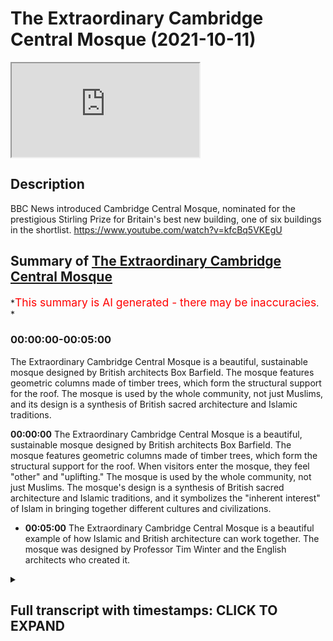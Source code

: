 # The Extraordinary Cambridge Central Mosque (2021-10-11)

<iframe loading='lazy' allow='autoplay' src='https://www.youtube.com/embed/CyOcGExNclY'></iframe>

## Description

BBC News introduced Cambridge Central Mosque, nominated for the prestigious Stirling Prize for Britain's best new building, one of six buildings in the shortlist.
<https://www.youtube.com/watch?v=kfcBq5VKEgU>

## Summary of [The Extraordinary Cambridge Central Mosque](https://www.youtube.com/watch?v=CyOcGExNclY)

*<span style="color:red; font-size:125%">This summary is AI generated - there may be inaccuracies</span>. *

### <a onclick="modifyYTiframeseektime('0')">00:00:00-00:05:00</a>

The Extraordinary Cambridge Central Mosque is a beautiful, sustainable mosque designed by British architects Box Barfield. The mosque features geometric columns made of timber trees, which form the structural support for the roof. The mosque is used by the whole community, not just Muslims, and its design is a synthesis of British sacred architecture and Islamic traditions.

**<a onclick="modifyYTiframeseektime('0')">00:00:00</a>** The Extraordinary Cambridge Central Mosque is a beautiful, sustainable mosque designed by British architects Box Barfield. The mosque features geometric columns made of timber trees, which form the structural support for the roof. When visitors enter the mosque, they feel "other" and "uplifting." The mosque is used by the whole community, not just Muslims. The mosque's design is a synthesis of British sacred architecture and Islamic traditions, and it symbolizes the "inherent interest" of Islam in bringing together different cultures and civilizations.

* **<a onclick="modifyYTiframeseektime('300')">00:05:00</a>** The Extraordinary Cambridge Central Mosque is a beautiful example of how Islamic and British architecture can work together. The mosque was designed by Professor Tim Winter and the English architects who created it.

<details><summary><h2>Full transcript with timestamps: CLICK TO EXPAND</h2></summary>

<a onclick="modifyYTiframeseektime('0')">0:00:00</a> according to the bbc one of britain's  
<a onclick="modifyYTiframeseektime('3')">0:00:03</a> best new buildings is a mosque  
<a onclick="modifyYTiframeseektime('7')">0:00:07</a> the extraordinary cambridge central  
<a onclick="modifyYTiframeseektime('10')">0:00:10</a> mosque has geometric columns these are  
<a onclick="modifyYTiframeseektime('13')">0:00:13</a> made of timber timber trees which form  
<a onclick="modifyYTiframeseektime('15')">0:00:15</a> the structural support for the roof so  
<a onclick="modifyYTiframeseektime('18')">0:00:18</a> i'm just going to share with you uh just  
<a onclick="modifyYTiframeseektime('20')">0:00:20</a> a couple of minutes of this bbc article  
<a onclick="modifyYTiframeseektime('24')">0:00:24</a> a bbc news item  
<a onclick="modifyYTiframeseektime('32')">0:00:32</a> the rebus sterling prize for britain's  
<a onclick="modifyYTiframeseektime('33')">0:00:33</a> best new building will be announced next  
<a onclick="modifyYTiframeseektime('35')">0:00:35</a> week the shortlist includes a footbridge  
<a onclick="modifyYTiframeseektime('37')">0:00:37</a> in the south west of england a boat  
<a onclick="modifyYTiframeseektime('39')">0:00:39</a> museum in the lake district and a  
<a onclick="modifyYTiframeseektime('40')">0:00:40</a> university building in southwest london  
<a onclick="modifyYTiframeseektime('42')">0:00:42</a> over the coming few days we're going to  
<a onclick="modifyYTiframeseektime('43')">0:00:43</a> look at each of the six buildings on the  
<a onclick="modifyYTiframeseektime('45')">0:00:45</a> shortlist today it's the cambridge  
<a onclick="modifyYTiframeseektime('48')">0:00:48</a> central mosque which features geometric  
<a onclick="modifyYTiframeseektime('50')">0:00:50</a> columns  
<a onclick="modifyYTiframeseektime('51')">0:00:51</a> timber trees which form the structural  
<a onclick="modifyYTiframeseektime('54')">0:00:54</a> support for the roof  
<a onclick="modifyYTiframeseektime('59')">0:00:59</a> when you enter this space it feels very  
<a onclick="modifyYTiframeseektime('61')">0:01:01</a> other and hopefully uplifting i don't  
<a onclick="modifyYTiframeseektime('64')">0:01:04</a> think as architects we can hope for  
<a onclick="modifyYTiframeseektime('65')">0:01:05</a> anything more than that really  
<a onclick="modifyYTiframeseektime('68')">0:01:08</a> my name is julia barfield i'm one of the  
<a onclick="modifyYTiframeseektime('70')">0:01:10</a> co-founders of box barfield architects  
<a onclick="modifyYTiframeseektime('72')">0:01:12</a> and we are the architects of the  
<a onclick="modifyYTiframeseektime('75')">0:01:15</a> cambridge central mosque  
<a onclick="modifyYTiframeseektime('78')">0:01:18</a> we hadn't designed a mosque before so of  
<a onclick="modifyYTiframeseektime('80')">0:01:20</a> course we did a lot of research to find  
<a onclick="modifyYTiframeseektime('82')">0:01:22</a> out about mosque design throughout the  
<a onclick="modifyYTiframeseektime('84')">0:01:24</a> world and what we discovered was that  
<a onclick="modifyYTiframeseektime('87')">0:01:27</a> historically and globally mosques  
<a onclick="modifyYTiframeseektime('89')">0:01:29</a> generally took on the character of the  
<a onclick="modifyYTiframeseektime('92')">0:01:32</a> place that they were in and the time  
<a onclick="modifyYTiframeseektime('93')">0:01:33</a> they were in so what should a british  
<a onclick="modifyYTiframeseektime('95')">0:01:35</a> mosque of the 20th century be like  
<a onclick="modifyYTiframeseektime('99')">0:01:39</a> david my partner was the one who came up  
<a onclick="modifyYTiframeseektime('101')">0:01:41</a> with this idea of the glade  
<a onclick="modifyYTiframeseektime('104')">0:01:44</a> of trees and the garden of paradise  
<a onclick="modifyYTiframeseektime('108')">0:01:48</a> trees in this glade of trees became  
<a onclick="modifyYTiframeseektime('110')">0:01:50</a> these structural trees this is an  
<a onclick="modifyYTiframeseektime('112')">0:01:52</a> entirely timber structural building  
<a onclick="modifyYTiframeseektime('114')">0:01:54</a> timber is beautiful it's very  
<a onclick="modifyYTiframeseektime('116')">0:01:56</a> sustainable but also it's got that  
<a onclick="modifyYTiframeseektime('118')">0:01:58</a> connection with nature which is in islam  
<a onclick="modifyYTiframeseektime('121')">0:02:01</a> very important that's also one of the  
<a onclick="modifyYTiframeseektime('123')">0:02:03</a> kind of features of this  
<a onclick="modifyYTiframeseektime('125')">0:02:05</a> phase is that you naturally somehow look  
<a onclick="modifyYTiframeseektime('127')">0:02:07</a> up  
<a onclick="modifyYTiframeseektime('128')">0:02:08</a> which seems appropriate for a sacred  
<a onclick="modifyYTiframeseektime('131')">0:02:11</a> space  
<a onclick="modifyYTiframeseektime('132')">0:02:12</a> it's a space that's used by the whole  
<a onclick="modifyYTiframeseektime('134')">0:02:14</a> community not just the muslim community  
<a onclick="modifyYTiframeseektime('137')">0:02:17</a> the idea is that the mosque is not just  
<a onclick="modifyYTiframeseektime('139')">0:02:19</a> a place for worship it's so lovely to  
<a onclick="modifyYTiframeseektime('141')">0:02:21</a> see there's that sense of pride and  
<a onclick="modifyYTiframeseektime('143')">0:02:23</a> ownership from not just muslims in  
<a onclick="modifyYTiframeseektime('145')">0:02:25</a> cambridge but also the wider community  
<a onclick="modifyYTiframeseektime('147')">0:02:27</a> too  
<a onclick="modifyYTiframeseektime('149')">0:02:29</a> you're sort of met with this immediate  
<a onclick="modifyYTiframeseektime('150')">0:02:30</a> calm and sense of peace and it's  
<a onclick="modifyYTiframeseektime('152')">0:02:32</a> something that visitors get to  
<a onclick="modifyYTiframeseektime('153')">0:02:33</a> experience multitasking they visit but  
<a onclick="modifyYTiframeseektime('155')">0:02:35</a> something i get to experience every day  
<a onclick="modifyYTiframeseektime('156')">0:02:36</a> so it's just phenomenal we've kept the  
<a onclick="modifyYTiframeseektime('159')">0:02:39</a> energy usage down as much as possible as  
<a onclick="modifyYTiframeseektime('161')">0:02:41</a> well as trying to address embodied  
<a onclick="modifyYTiframeseektime('163')">0:02:43</a> carbon  
<a onclick="modifyYTiframeseektime('164')">0:02:44</a> in the choice of materials all the  
<a onclick="modifyYTiframeseektime('167')">0:02:47</a> rainwater is captured  
<a onclick="modifyYTiframeseektime('169')">0:02:49</a> it's used to flush the toilets and also  
<a onclick="modifyYTiframeseektime('171')">0:02:51</a> to help water the garden  
<a onclick="modifyYTiframeseektime('173')">0:02:53</a> in a sense we were trying to  
<a onclick="modifyYTiframeseektime('175')">0:02:55</a> kind of combine the english sacred  
<a onclick="modifyYTiframeseektime('178')">0:02:58</a> architecture with islamic traditions  
<a onclick="modifyYTiframeseektime('181')">0:03:01</a> we wanted to construct something that  
<a onclick="modifyYTiframeseektime('184')">0:03:04</a> was a symbol of hope that this  
<a onclick="modifyYTiframeseektime('186')">0:03:06</a> difference is not just about problems of  
<a onclick="modifyYTiframeseektime('189')">0:03:09</a> integration but it's about the inherent  
<a onclick="modifyYTiframeseektime('191')">0:03:11</a> interests of bringing together different  
<a onclick="modifyYTiframeseektime('193')">0:03:13</a> narratives different civilizations  
<a onclick="modifyYTiframeseektime('194')">0:03:14</a> different ethnicities languages cultural  
<a onclick="modifyYTiframeseektime('197')">0:03:17</a> communities it's a kind of celebration  
<a onclick="modifyYTiframeseektime('200')">0:03:20</a> of the very central contribution that  
<a onclick="modifyYTiframeseektime('202')">0:03:22</a> islam brings to the  
<a onclick="modifyYTiframeseektime('204')">0:03:24</a> rainbow diversity that is what makes  
<a onclick="modifyYTiframeseektime('207')">0:03:27</a> modern britain so fascinating  
<a onclick="modifyYTiframeseektime('208')">0:03:28</a> muslim islamic culture has been part of  
<a onclick="modifyYTiframeseektime('211')">0:03:31</a> british culture for so long and i hope  
<a onclick="modifyYTiframeseektime('212')">0:03:32</a> this building reaffirms that it brings  
<a onclick="modifyYTiframeseektime('215')">0:03:35</a> the two together  
<a onclick="modifyYTiframeseektime('216')">0:03:36</a> Music  
<a onclick="modifyYTiframeseektime('219')">0:03:39</a> and one of the interesting features of  
<a onclick="modifyYTiframeseektime('221')">0:03:41</a> this uh building is the fact that the  
<a onclick="modifyYTiframeseektime('224')">0:03:44</a> architects were english architects  
<a onclick="modifyYTiframeseektime('226')">0:03:46</a> they've never built a mosque before  
<a onclick="modifyYTiframeseektime('229')">0:03:49</a> and they decided to combine the english  
<a onclick="modifyYTiframeseektime('232')">0:03:52</a> style of sacred architecture with  
<a onclick="modifyYTiframeseektime('235')">0:03:55</a> islamic traditions to produce this  
<a onclick="modifyYTiframeseektime('237')">0:03:57</a> amazing  
<a onclick="modifyYTiframeseektime('238')">0:03:58</a> synthesis and in their research for this  
<a onclick="modifyYTiframeseektime('242')">0:04:02</a> mosque they were commissioned to to  
<a onclick="modifyYTiframeseektime('244')">0:04:04</a> build they discovered an interesting  
<a onclick="modifyYTiframeseektime('246')">0:04:06</a> fact which is worth emphasizing and they  
<a onclick="modifyYTiframeseektime('249')">0:04:09</a> say quote historically and globally  
<a onclick="modifyYTiframeseektime('252')">0:04:12</a> mosques took on the character of the  
<a onclick="modifyYTiframeseektime('254')">0:04:14</a> place and time they were in  
<a onclick="modifyYTiframeseektime('258')">0:04:18</a> so moss weren't sticking out like a sore  
<a onclick="modifyYTiframeseektime('260')">0:04:20</a> thumb they blended in with their  
<a onclick="modifyYTiframeseektime('262')">0:04:22</a> environment taking on the character of  
<a onclick="modifyYTiframeseektime('265')">0:04:25</a> the buildings around them and the  
<a onclick="modifyYTiframeseektime('266')">0:04:26</a> culture what a beautiful idea  
<a onclick="modifyYTiframeseektime('269')">0:04:29</a> so one of the questions is what should a  
<a onclick="modifyYTiframeseektime('271')">0:04:31</a> 21st century british mosque look like  
<a onclick="modifyYTiframeseektime('275')">0:04:35</a> and i think this if there's going to be  
<a onclick="modifyYTiframeseektime('277')">0:04:37</a> an answer this is going to be it it's  
<a onclick="modifyYTiframeseektime('279')">0:04:39</a> such an extraordinary building  
<a onclick="modifyYTiframeseektime('281')">0:04:41</a> and the one of the key concepts the  
<a onclick="modifyYTiframeseektime('283')">0:04:43</a> architects mentioned you can see this in  
<a onclick="modifyYTiframeseektime('285')">0:04:45</a> the video is this idea of a glade of  
<a onclick="modifyYTiframeseektime('288')">0:04:48</a> trees  
<a onclick="modifyYTiframeseektime('289')">0:04:49</a> and the garden of paradise and of course  
<a onclick="modifyYTiframeseektime('292')">0:04:52</a> paradise  
<a onclick="modifyYTiframeseektime('293')">0:04:53</a> is a key  
<a onclick="modifyYTiframeseektime('295')">0:04:55</a> concept found in the quran and it is  
<a onclick="modifyYTiframeseektime('298')">0:04:58</a> like a garden in many ways and it exudes  
<a onclick="modifyYTiframeseektime('301')">0:05:01</a> calm and peace both in paradise and in  
<a onclick="modifyYTiframeseektime('304')">0:05:04</a> this mosque as the people who go there  
<a onclick="modifyYTiframeseektime('307')">0:05:07</a> will tell you  
<a onclick="modifyYTiframeseektime('309')">0:05:09</a> and um if there is a future where  
<a onclick="modifyYTiframeseektime('311')">0:05:11</a> the best of british english architecture  
<a onclick="modifyYTiframeseektime('314')">0:05:14</a> and the best of islamic architecture can  
<a onclick="modifyYTiframeseektime('317')">0:05:17</a> come together in this beautiful  
<a onclick="modifyYTiframeseektime('319')">0:05:19</a> synthesis this has got to be it so  
<a onclick="modifyYTiframeseektime('322')">0:05:22</a> all credit all kudos to the english  
<a onclick="modifyYTiframeseektime('324')">0:05:24</a> architects  
<a onclick="modifyYTiframeseektime('325')">0:05:25</a> and to professor  
<a onclick="modifyYTiframeseektime('327')">0:05:27</a> tim winter who is the genius behind this  
<a onclick="modifyYTiframeseektime('330')">0:05:30</a> project at the university of cambridge  

</details>
